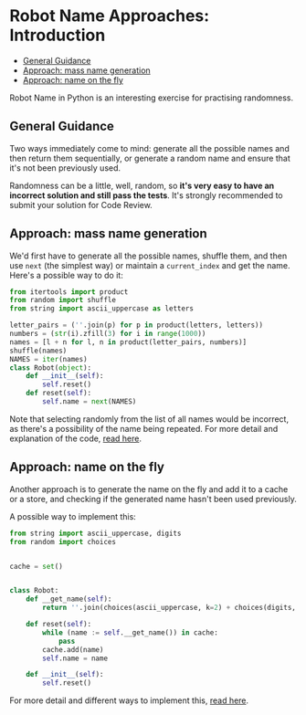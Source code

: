 # Robot Name Approaches: Introduction

- [General Guidance](#general-guidance)
- [Approach: mass name generation](#approach-mass-name-generation)
- [Approach: name on the fly](#approach-name-on-the-fly)

Robot Name in Python is an interesting exercise for practising randomness.

## General Guidance

Two ways immediately come to mind: generate all the possible names and then
return them sequentially, or generate a random name and ensure that it's not
been previously used.

Randomness can be a little, well, random, so **it's very easy to have an
incorrect solution and still pass the tests**. It's strongly recommended to
submit your solution for Code Review.

## Approach: mass name generation

We'd first have to generate all the possible names, shuffle them, and then use
`next` (the simplest way) or maintain a `current_index` and get the name. Here's
a possible way to do it:

```python
from itertools import product
from random import shuffle
from string import ascii_uppercase as letters

letter_pairs = (''.join(p) for p in product(letters, letters))
numbers = (str(i).zfill(3) for i in range(1000))
names = [l + n for l, n in product(letter_pairs, numbers)]
shuffle(names)
NAMES = iter(names)
class Robot(object):
    def __init__(self):
        self.reset()
    def reset(self):
        self.name = next(NAMES)
```

Note that selecting randomly from the list of all names would be incorrect, as
there's a possibility of the name being repeated. For more detail and
explanation of the code, [read here][approach-mass-name-generation].

## Approach: name on the fly

Another approach is to generate the name on the fly and add it to a cache or a
store, and checking if the generated name hasn't been used previously.

A possible way to implement this:

```python
from string import ascii_uppercase, digits
from random import choices


cache = set()


class Robot:
    def __get_name(self):
        return ''.join(choices(ascii_uppercase, k=2) + choices(digits, k=3))

    def reset(self):
        while (name := self.__get_name()) in cache:
            pass
        cache.add(name)
        self.name = name

    def __init__(self):
        self.reset()
```

For more detail and different ways to implement this, [read
here][approach-name-on-the-fly].

[approach-name-on-the-fly]:
  https://exercism.org/tracks/python/exercises/robot-name/approaches/name-on-the-fly
[approach-mass-name-generation]:
  https://exercism.org/tracks/python/exercises/robot-name/approaches/mass-name-generation
